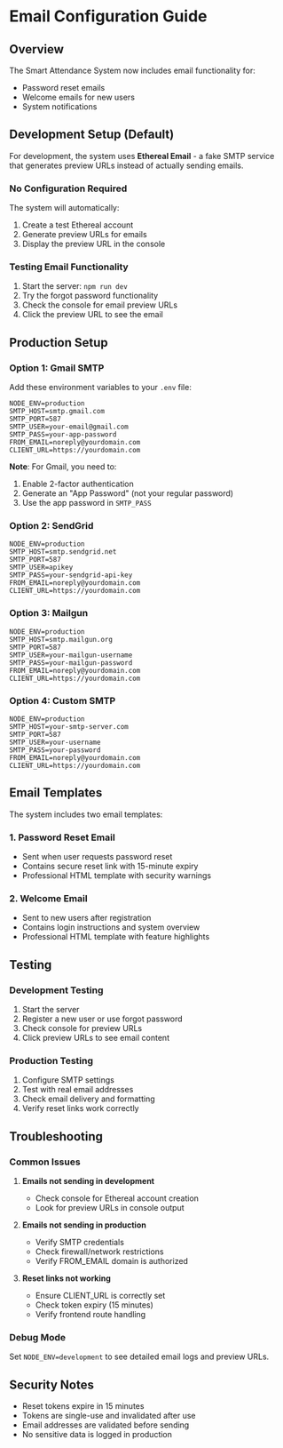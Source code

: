 # Email Configuration Guide

## Overview
The Smart Attendance System now includes email functionality for:
- Password reset emails
- Welcome emails for new users
- System notifications

## Development Setup (Default)
For development, the system uses **Ethereal Email** - a fake SMTP service that generates preview URLs instead of actually sending emails.

### No Configuration Required
The system will automatically:
1. Create a test Ethereal account
2. Generate preview URLs for emails
3. Display the preview URL in the console

### Testing Email Functionality
1. Start the server: `npm run dev`
2. Try the forgot password functionality
3. Check the console for email preview URLs
4. Click the preview URL to see the email

## Production Setup

### Option 1: Gmail SMTP
Add these environment variables to your `.env` file:

```env
NODE_ENV=production
SMTP_HOST=smtp.gmail.com
SMTP_PORT=587
SMTP_USER=your-email@gmail.com
SMTP_PASS=your-app-password
FROM_EMAIL=noreply@yourdomain.com
CLIENT_URL=https://yourdomain.com
```

**Note**: For Gmail, you need to:
1. Enable 2-factor authentication
2. Generate an "App Password" (not your regular password)
3. Use the app password in `SMTP_PASS`

### Option 2: SendGrid
```env
NODE_ENV=production
SMTP_HOST=smtp.sendgrid.net
SMTP_PORT=587
SMTP_USER=apikey
SMTP_PASS=your-sendgrid-api-key
FROM_EMAIL=noreply@yourdomain.com
CLIENT_URL=https://yourdomain.com
```

### Option 3: Mailgun
```env
NODE_ENV=production
SMTP_HOST=smtp.mailgun.org
SMTP_PORT=587
SMTP_USER=your-mailgun-username
SMTP_PASS=your-mailgun-password
FROM_EMAIL=noreply@yourdomain.com
CLIENT_URL=https://yourdomain.com
```

### Option 4: Custom SMTP
```env
NODE_ENV=production
SMTP_HOST=your-smtp-server.com
SMTP_PORT=587
SMTP_USER=your-username
SMTP_PASS=your-password
FROM_EMAIL=noreply@yourdomain.com
CLIENT_URL=https://yourdomain.com
```

## Email Templates

The system includes two email templates:

### 1. Password Reset Email
- Sent when user requests password reset
- Contains secure reset link with 15-minute expiry
- Professional HTML template with security warnings

### 2. Welcome Email
- Sent to new users after registration
- Contains login instructions and system overview
- Professional HTML template with feature highlights

## Testing

### Development Testing
1. Start the server
2. Register a new user or use forgot password
3. Check console for preview URLs
4. Click preview URLs to see email content

### Production Testing
1. Configure SMTP settings
2. Test with real email addresses
3. Check email delivery and formatting
4. Verify reset links work correctly

## Troubleshooting

### Common Issues

1. **Emails not sending in development**
   - Check console for Ethereal account creation
   - Look for preview URLs in console output

2. **Emails not sending in production**
   - Verify SMTP credentials
   - Check firewall/network restrictions
   - Verify FROM_EMAIL domain is authorized

3. **Reset links not working**
   - Ensure CLIENT_URL is correctly set
   - Check token expiry (15 minutes)
   - Verify frontend route handling

### Debug Mode
Set `NODE_ENV=development` to see detailed email logs and preview URLs.

## Security Notes

- Reset tokens expire in 15 minutes
- Tokens are single-use and invalidated after use
- Email addresses are validated before sending
- No sensitive data is logged in production
